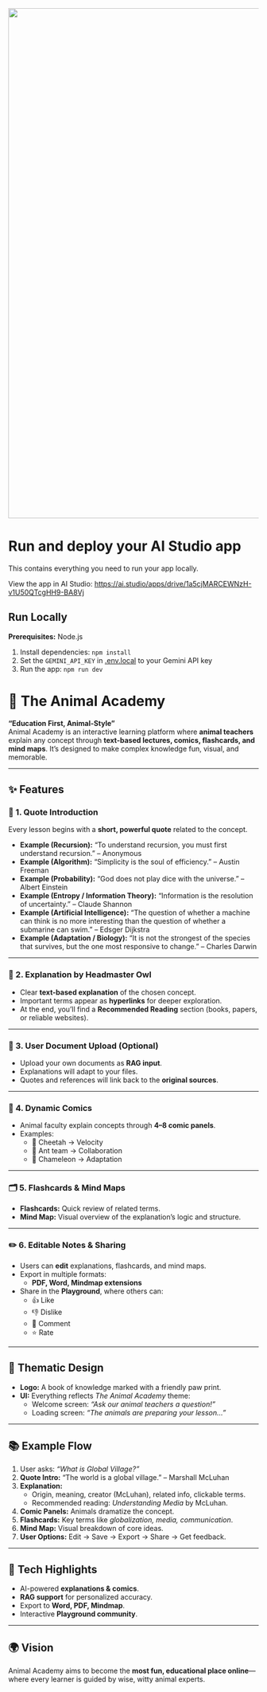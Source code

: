 <div align="center">
<img width="1536" height="1024" alt="Image" src="https://github.com/user-attachments/assets/db48d733-53d5-4bc4-bdb2-27fad11bada4" />
</div>

# Run and deploy your AI Studio app

This contains everything you need to run your app locally.

View the app in AI Studio: https://ai.studio/apps/drive/1a5cjMARCEWNzH-v1U50QTcgHH9-BA8Vj

## Run Locally

**Prerequisites:**  Node.js


1. Install dependencies:
   `npm install`
2. Set the `GEMINI_API_KEY` in [.env.local](.env.local) to your Gemini API key
3. Run the app:
   `npm run dev`
   
# 🐾 The Animal Academy  

**“Education First, Animal-Style”**  
Animal Academy is an interactive learning platform where **animal teachers** explain any concept through **text-based lectures, comics, flashcards, and mind maps**. It’s designed to make complex knowledge fun, visual, and memorable.  

---

## ✨ Features  

### 📖 1. Quote Introduction  
Every lesson begins with a **short, powerful quote** related to the concept.  

- **Example (Recursion):** “To understand recursion, you must first understand recursion.” – Anonymous  
- **Example (Algorithm):** “Simplicity is the soul of efficiency.” – Austin Freeman  
- **Example (Probability):** “God does not play dice with the universe.” – Albert Einstein  
- **Example (Entropy / Information Theory):** “Information is the resolution of uncertainty.” – Claude Shannon  
- **Example (Artificial Intelligence):** “The question of whether a machine can think is no more interesting than the question of whether a submarine can swim.” – Edsger Dijkstra  
- **Example (Adaptation / Biology):** “It is not the strongest of the species that survives, but the one most responsive to change.” – Charles Darwin  

---

### 🦉 2. Explanation by Headmaster Owl  
- Clear **text-based explanation** of the chosen concept.  
- Important terms appear as **hyperlinks** for deeper exploration.  
- At the end, you’ll find a **Recommended Reading** section (books, papers, or reliable websites).  

---

### 📂 3. User Document Upload (Optional)  
- Upload your own documents as **RAG input**.  
- Explanations will adapt to your files.  
- Quotes and references will link back to the **original sources**.  

---

### 🎨 4. Dynamic Comics  
- Animal faculty explain concepts through **4–8 comic panels**.  
- Examples:  
  - 🐆 Cheetah → Velocity  
  - 🐜 Ant team → Collaboration  
  - 🦎 Chameleon → Adaptation  

---

### 🗂️ 5. Flashcards & Mind Maps  
- **Flashcards:** Quick review of related terms.  
- **Mind Map:** Visual overview of the explanation’s logic and structure.  

---

### ✏️ 6. Editable Notes & Sharing  
- Users can **edit** explanations, flashcards, and mind maps.  
- Export in multiple formats:  
  - **PDF, Word, Mindmap extensions**  
- Share in the **Playground**, where others can:  
  - 👍 Like  
  - 👎 Dislike  
  - 💬 Comment  
  - ⭐ Rate  

---

## 🎨 Thematic Design  
- **Logo:** A book of knowledge marked with a friendly paw print.  
- **UI:** Everything reflects *The Animal Academy* theme:  
  - Welcome screen: *“Ask our animal teachers a question!”*  
  - Loading screen: *“The animals are preparing your lesson…”*  

---

## 📚 Example Flow  
1. User asks: *“What is Global Village?”*  
2. **Quote Intro:** “The world is a global village.” – Marshall McLuhan  
3. **Explanation:**  
   - Origin, meaning, creator (McLuhan), related info, clickable terms.  
   - Recommended reading: *Understanding Media* by McLuhan.  
4. **Comic Panels:** Animals dramatize the concept.  
5. **Flashcards:** Key terms like *globalization, media, communication*.  
6. **Mind Map:** Visual breakdown of core ideas.  
7. **User Options:** Edit → Save → Export → Share → Get feedback.  

---

## 🚀 Tech Highlights  
- AI-powered **explanations & comics**.  
- **RAG support** for personalized accuracy.  
- Export to **Word, PDF, Mindmap**.  
- Interactive **Playground community**.  

---


## 🌍 Vision  

Animal Academy aims to become the **most fun, educational place online**—where every learner is guided by wise, witty animal experts.  
